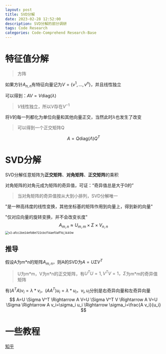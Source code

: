 ```yaml
---
layout: post
title: SVD分解
date: 2023-02-28 12:52:00
description: SVD分解的部分调研
tags: Code Research
categories: Code-Comprehend Research-Base
---
```


# 特征值分解

> 方阵

如果方针$A_{n,n}$有特征向量记为$V=\{v^{1},...,v^{n}\}$，并且线性独立

可以得到：$AV = V\text {diag}(\lambda)$

> $V$线性独立，所以$V$存在$V^{-1}$

将$V$的每一列都化为单位向量和其他向量正交，当然此时$\lambda$也发生了改变

> 可以得到一个正交矩阵Q

$$
A=Q\text {diag}(\Lambda)Q^T
$$

# SVD分解

SVD分解任意矩阵为**正交矩阵**、**对角矩阵**、**正交矩阵**的乘积

对角矩阵的对角元成为矩阵的奇异值，可证：“奇异值总是大于0的”

> 当对角矩阵的奇异值按从大到小排列，SVD分解唯一

"是一种高纬度的线性变换，其他坐标基的矩阵作用到向量上，得到新的向量"

"仅对应向量的旋转变换，并不会改变长度"
$$
A_{m,n} \approx U_{m,m}\times\Sigma\times V_{n,n}
$$
<img src="https://mz-pico-1311932519.cos.ap-nanjing.myqcloud.com/image/v2-afcc2be24efd8e722cbcf14aef0aff1d_1440w.webp" alt="v2-afcc2be24efd8e722cbcf14aef0aff1d_1440w" style="zoom:67%;" />

## 推导

假设A为m*n的矩阵$A_{m,n}$，则A的SVD为$A=U\Sigma V^T$

> U为m\*m，V为n\*n的正交矩阵，有$U^TU=1,V^TV=1，\Sigma$为m\*m的奇异值矩阵

有$(A^TA)v_i=\lambda*v_i，(AA^T)u_i=\lambda*u_i$，$v_i,u_i$分别是右奇异向量和左奇异向量
$$
A=U \Sigma V^T \Rightarrow A V=U \Sigma V^T V \Rightarrow A V=U \Sigma \Rightarrow A v_i=\sigma_i u_i \Rightarrow \sigma_i=\frac{A v_i}{u_i}
$$




# 一些教程

[知乎](https://zhuanlan.zhihu.com/p/480389473)